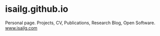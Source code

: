 # isailg.github.io
Personal page. Projects, CV, Publications, Research Blog, Open Software.
www.isailg.com
